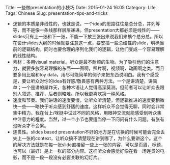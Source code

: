 Title: 一些做presentation的小技巧
Date: 2015-01-24 16:05
Category: Life
Tags: Chinese
Slug: presentation-tips-and-tricks

* 逻辑的本质是非线性的，也就是说，一个idea的思路往往是总分总，并列等等，而不是像一条线那样层层递进。但presentation大都必须是线性的——slides只有上一张和下一张，不能一下放三张出来说我们来搞个总分总。所以在设计slides大纲的时候就要注意这一点，要安插一些总结性的slide，明确当前的逻辑结构。同时也要合理的序列化我们的逻辑，让他们变成一个容易理解的线性结构。
* 素材：多用visual material。听众是最不耐烦的生物。为了吸引他们的注意力，就要多放容易理解的东西——图啊，照片啊，视频啊，动画啊之类。而且要多用比喻和toy data，用尽可能简单的例子来把东西说明白。我有个感受是，要让听众对你的idea有好感/敬畏感有两种方法。一个是讲清楚，讲简单；一个是讲的屌炸天，各种术语让人觉得高深莫测。但前者可以让听众去跟别人叙述，推荐，后者则略难。所以我更喜欢第一种风格。
* 速度和节奏。我们讲话的速度要慢，让听众听清楚，但逻辑推进的速度要稍微快一些——略快于听众感到舒适的速度。这样听众不会觉得无聊，同时会非常集中精力。我在台上/咪挺中试过不同的风格，用眼神交流就能感受到听众集中注意力的程度。当然，过一个小节也要适当停一下问问有什么问题。有张有弛听众才不会累。
* 连贯性。slides based presentation不好的地方是在切换的时候可能会完全丢失上一张的context，让听众搞不清楚现在讲到哪了，为什么要讲这个。这个的解决方法就是在每一张slide直接留一些上一张的内容，可以是页眉，标题，也可以（最好）是上一张的部分内容。这样听众会感觉好像在看一场连贯的电影，而不是一段一段没有必要关联的幻灯片。